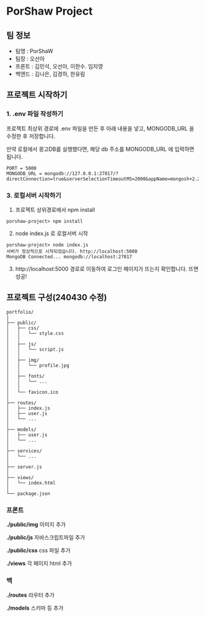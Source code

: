 # PorShaw Project

## 팀 정보

- 팀명 : PorShaW
- 팀장 : 오선아
- 프론트 : 김민석, 오선아, 이한수. 임지영
- 백엔드 : 김나은, 김경하, 한유림


## 프로젝트 시작하기


### 1. .env 파일 작성하기
프로젝트 최상위 경로에 .env 파일을 만든 후 아래 내용을 넣고, MONGODB_URL 을 수정한 후 저장합니다.

만약 로컬에서 몽고DB를 실행했다면, 해당 db 주소를 MONGODB_URL 에 입력하면 됩니다.

```
PORT = 5000
MONGODB_URL = mongodb://127.0.0.1:27017/?directConnection=true&serverSelectionTimeoutMS=2000&appName=mongosh+2.2.5
```

### 3. 로컬서버 시작하기
1. 프로젝트 상위경로에서 npm install
```
porshaw-project> npm install
```
2. node index.js 로 로컬서버 시작
```
porshaw-project> node index.js
서버가 정상적으로 시작되었습니다. http://localhost:5000
MongoDB Connected... mongodb://localhost:27017
```
3. http://localhost:5000 경로로 이동하여 로그인 페이지가 뜨는지 확인합니다. 뜨면 성공!

## 프로젝트 구성(240430 수정)
```
portfolio/
│
├── public/
│   ├── css/
│   │   └── style.css
│   │
│   ├── js/
│   │   └── script.js
│   │
│   ├── img/
│   │   └── profile.jpg
│   │
│   ├── fonts/
│   │   └── ...
│   │
│   └── favicon.ico
│
├── routes/
│   ├── index.js
│   ├── user.js
│   └── ...
│
├── models/
│   ├── user.js
│   └── ...
│
├── services/
│   └── ...
│
├── server.js
│
├── views/
│   └── index.html
│
└── package.json
```
### 프론트
**./public/img**
이미지 추가

**./public/js**
자바스크립트파일 추가

**./public/css**
css 파일 추가

**./views**
각 페이지 html 추가

### 백
**./routes**
라우터 추가

**./models**
스키마 등 추가
